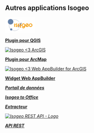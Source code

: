 ## Autres applications Isogeo

<html>
<head>
  <link href="https://maxcdn.bootstrapcdn.com/bootstrap/3.3.7/css/bootstrap.min.css" rel="stylesheet" integrity="sha384-BVYiiSIFeK1dGmJRAkycuHAHRg32OmUcww7on3RYdg4Va+PmSTsz/K68vbdEjh4u" crossorigin="anonymous">
  <!-- Optional Bootstrap theme -->
  <link rel="stylesheet" href="https://maxcdn.bootstrapcdn.com/bootstrap/3.3.7/css/bootstrap-theme.min.css" integrity="sha384-rHyoN1iRsVXV4nD0JutlnGaslCJuC7uwjduW9SVrLvRYooPp2bWYgmgJQIXwl/Sp" crossorigin="anonymous">
  <!-- jQuery -->
  <script src="https://cdnjs.cloudflare.com/ajax/libs/jquery/3.2.1/jquery.min.js"></script>
  <!-- Font Awesome -->
  <script src="https://use.fontawesome.com/447cdf6c35.js"></script>
  <!-- BootStrap -->
  <script src="https://maxcdn.bootstrapcdn.com/bootstrap/3.3.7/js/bootstrap.min.js" integrity="sha384-Tc5IQib027qvyjSMfHjOMaLkfuWVxZxUPnCJA7l2mCWNIpG9mGCD8wGNIcPD7Txa" crossorigin="anonymous"></script>
</head>
<body>
<div class="col-md-3 col-sm-6">
    <a href="https://isogeo.gitbooks.io/app-plugin-qgis/content/fr/" class="btn btn-lg btn-block btn-default">
      <p><img src="https://raw.githubusercontent.com/isogeo/isogeo-plugin-qgis/master/img/logo_complet_IsoQGIS.png" alt="Isogeo <3 QGIS" height="50"></p>
      <p><b>Plugin pour QGIS</b></p>
    </a>
  </div>
<div class="col-md-3 col-sm-6">
    <a href="https://isogeo.gitbooks.io/app-plugin-arcmap/content/fr/" class="btn btn-lg btn-block btn-default">
      <p><img src="https://isogeo.gitbooks.io/app-plugin-arcmap/content/assets/logo_isogeo_arcmap.png" alt="Isogeo <3 ArcGIS" height="50"></p>
      <p><b>Plugin pour ArcMap</b></p>
    </a>
</div>
<div class="col-md-3 col-sm-6">
    <a href="https://isogeo.gitbooks.io/app-widget-esri-webappbuilder/content/fr/" class="btn btn-lg btn-block btn-default">
      <p><img src="https://www.esri.com/content/dam/esrisites/common/icons/product-logos/WebAppBuilder.png" alt="Isogeo <3 Web AppBuilder for ArcGIS" height="50"></p>
      <p><b>Widget Web AppBuilder</b></p>
    </a>
</div>
<div class="col-md-3 col-sm-6">
    <a href="https://isogeo.gitbooks.io/app-portal-pixup-admin/content/" class="btn btn-lg btn-block btn-default">
      <p><i class="fa fa-3x fa-map"></p>
      <p><b>Portail de données</b></p>
    </a>
</div>
<div class="col-md-3 col-sm-6">
    <a href="https://isogeo.gitbooks.io/app-isogeo2office/content/fr/" class="btn btn-lg btn-block btn-default">
      <p><i class="fa fa-3x fa-cloud-download"></p>
      <p><b>Isogeo to Office</b></p>
    </a>
</div>
<div class="col-md-3 col-sm-6">
    <a href="https://isogeo.gitbooks.io/app-extractor/content/" class="btn btn-lg btn-block btn-default">
      <p><i class="fa fa-3x fa-cogs"></p>
      <p><b>Extracteur</b></p>
    </a>
</div>
<div class="col-md-3 col-sm-6">
    <a href="https://isogeo.gitbooks.io/api/content/fr/" class="btn btn-lg btn-block btn-default">
      <p><img src="../assets/api_rest_isogeo_logo.jpg" alt="Isogeo REST API - Logo" height="50"></p>
      <p><b>API REST</b></p>
    </a>
</div>
</body>
</html>